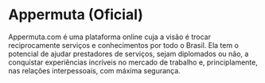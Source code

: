 # Appermuta (Oficial)

Appermuta.com é uma plataforma online cuja a visão é trocar reciprocamente serviços e conhecimentos por todo o Brasil. Ela tem o potencial de ajudar prestadores de serviços, sejam diplomados ou não, a conquistar experiências incríveis no mercado de trabalho e, principlamente, nas relações interpessoais, com máxima segurança.
